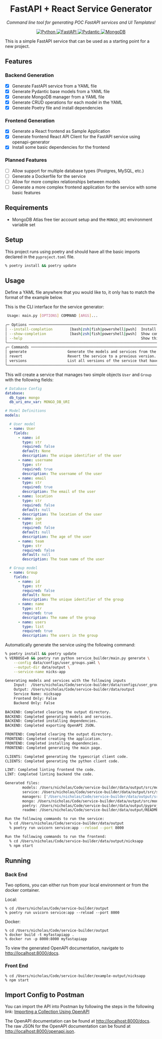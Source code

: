 <h1 align="center"> FastAPI + React Service Generator </h1>
<p align="center" markdown=1>
  <i>Command line tool for generating POC FastAPI services and UI Templates!</i>
</p>

<p align="center">
  <a href="">
      <img src="https://img.shields.io/badge/Python-3776AB?style=for-the-badge&logo=python&logoColor=white" alt="Python">
  </a>
  <a href="https://fastapi.tiangolo.com">
      <img src="https://img.shields.io/badge/FastAPI-005571?style=for-the-badge&logo=fastapi" alt="FastAPI">
  </a>
  <a href="https://docs.pydantic.dev/2.4/">
      <img src="https://img.shields.io/badge/Pydantic-E92063?logo=pydantic&logoColor=fff&style=for-the-badge" alt="Pydantic">
  </a>
  <a href="https://www.mongodb.com/">
      <img src="https://img.shields.io/badge/MongoDB-47A248?style=for-the-badge&logo=mongodb&logoColor=white" alt="MongoDB">
  </a>
</p>


This is a simple FastAPI service that can be used as a starting point for a new project.

## Features

### Backend Generation
- [x] Generate FastAPI service from a YAML file
- [x] Generate Pydantic base models from a YAML file
- [x] Generate MongoDB manager from a YAML file
- [x] Generate CRUD operations for each model in the YAML
- [x] Generate Poetry file and install dependencies
### Frontend Generation
- [x] Generate a React frontend as Sample Application
- [x] Generate frontend React API Client for the FastAPI service using openapi-generator
- [x] Install some basic dependencies for the frontend
### Planned Features
- [ ] Allow support for multiple database types (Postgres, MySQL, etc.)
- [ ] Generate a Dockerfile for the service
- [ ] Allow for more complex relationships between models
- [ ] Generate a more complex frontend application for the service with some basic features

## Requirements

- MongoDB Atlas free tier account setup and the `MONGO_URI` environment variable set

## Setup

This project runs using poetry and should have all the basic imports declared in the `pyproject.toml` file.
```bash
% poetry install && poetry update
```

## Usage

Define a YAML file anywhere that you would like to, it only has to match the format of the example below.

This is the CLI interface for the service generator:
```bash
 Usage: main.py [OPTIONS] COMMAND [ARGS]...                                                                                                                                                                
                                                                                                                                                                                                           
╭─ Options ───────────────────────────────────────────────────────────────────────────────────────────────────────────────────────────────────────────────────────────────────────────────────────────────╮
│ --install-completion        [bash|zsh|fish|powershell|pwsh]  Install completion for the specified shell. [default: None]                                                                                │
│ --show-completion           [bash|zsh|fish|powershell|pwsh]  Show completion for the specified shell, to copy it or customize the installation. [default: None]                                         │
│ --help                                                       Show this message and exit.                                                                                                                │
╰─────────────────────────────────────────────────────────────────────────────────────────────────────────────────────────────────────────────────────────────────────────────────────────────────────────╯
╭─ Commands ──────────────────────────────────────────────────────────────────────────────────────────────────────────────────────────────────────────────────────────────────────────────────────────────╮
│ generate                   Generate the models and services from the input yaml config.                                                                                                                 │
│ revert                     Revert the service to a previous version.                                                                                                                                    │
│ versions                   List all versions of the service that have been generated.                                                                                                                   │
╰─────────────────────────────────────────────────────────────────────────────────────────────────────────────────────────────────────────────────────────────────────────────────────────────────────────╯
```

This will create a service that manages two simple objects `User` and `Group` with the following fields:
```yaml
# Database Config
database:
  db_type: mongo
  db_uri_env_var: MONGO_DB_URI

# Model Definitions
models:

  # User model
  - name: User
    fields:
      - name: id
        type: str
        required: false
        default: None
        description: The unique identifier of the user
      - name: username
        type: str
        required: true
        description: The username of the user
      - name: email
        type: str
        required: true
        description: The email of the user
      - name: location
        type: str
        required: false
        default: null
        description: The location of the user
      - name: age
        type: int
        required: false
        default: null
        description: The age of the user
      - name: team
        type: str
        required: false
        default: null
        description: The team name of the user

  # Group model
  - name: Group
    fields:
      - name: id
        type: str
        required: false
        default: None
        description: The unique identifier of the group
      - name: name
        type: str
        required: true
        description: The name of the group
      - name: users
        type: list
        required: true
        description: The users in the group
```

Automatically generate the service using the following command:
```bash
% poetry install && poetry update
% VERBOSE=0 && poetry run python service_builder/main.py generate \
    --config data/configs/user_groups.yaml \
    --output-dir data/output \
    --service-name nicks-app

Generating models and services with the following inputs
    Input:  /Users/nicholas/Code/service-builder/data/configs/user_groups.yaml
    Output: /Users/nicholas/Code/service-builder/data/output
    Service Name: nicksapp
    Frontend Only: False
    Backend Only: False
    
BACKEND: Completed clearing the output directory.
BACKEND: Completed generating models and services.
BACKEND: Completed installing dependencies.
BACKEND: Completed exporting OpenAPI JSON.

FRONTEND: Completed clearing the output directory.
FRONTEND: Completed creating the application.
FRONTEND: Completed installing dependencies.
FRONTEND: Completed generating the main page.

CLIENTS: Completed generating the typescript client code.
CLIENTS: Completed generating the python client code.

LINT: Completed linting frontend the code.
LINT: Completed linting backend the code.

Generated files:
        models: /Users/nicholas/Code/service-builder/data/output/src/models/models.py
        service: /Users/nicholas/Code/service-builder/data/output/src/service.py
        managers: ['/Users/nicholas/Code/service-builder/data/output/src/user_manager.py', '/Users/nicholas/Code/service-builder/data/output/src/group_manager.py']
        mongo: /Users/nicholas/Code/service-builder/data/output/src/mongo.py
        poetry: /Users/nicholas/Code/service-builder/data/output/pyproject.toml
        readme: /Users/nicholas/Code/service-builder/data/output/README.md

Run the following commands to run the service:
  % cd /Users/nicholas/Code/service-builder/data/output
  % poetry run uvicorn service:app --reload --port 8000

Run the following commands to run the frontend:
  % cd /Users/nicholas/Code/service-builder/data/output/nicksapp
  % npm start
```

## Running

### Back End 

Two options, you can either run from your local environment or from the docker container.

Local:
``` 
% cd /Users/nicholas/Code/service-builder/output  
% poetry run uvicorn service:app --reload --port 8000
```

Docker:
```
% cd /Users/nicholas/Code/service-builder/output
% docker build -t myfastapiapp .
% docker run -p 8000:8000 myfastapiapp
```

To view the generated OpenAPI documentation, navigate to [http://localhost:8000/docs](http://localhost:8000/docs).

### Front End
```
% cd /Users/nicholas/Code/service-builder/example-output/nicksapp
% npm start
```

## Import Config to Postman

You can import the API into Postman by following the steps in the following link: [Importing a Collection Using OpenAPI](https://learning.postman.com/docs/integrations/available-integrations/working-with-openAPI/)

The OpenAPI documentation can be found at [http://localhost:8000/docs](http://localhost:8000/docs). The raw JSON 
for the OpenAPI documentation can be found at [http://localhost:8000/openapi.json](http://localhost:8000/openapi.json).
